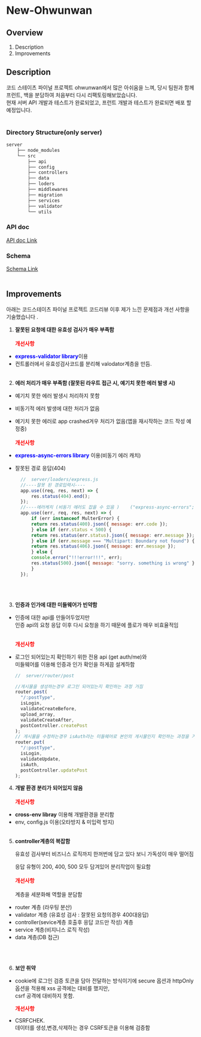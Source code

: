 # New-Ohwunwan
## Overview
1. Description
2. Improvements

## Description
코드 스테이츠 파이널 프로젝트 ohwunwan에서 많은 아쉬움을 느껴, 당시 팀원과 함께 프런트, 백을 분담하여 처음부터 다시 리팩토링해보았습니다.<br>
현재 서버 API 개발과 테스트가 완료되었고, 프런트 개발과 테스트가 완료되면 배포 할 예정입니다.
<br>
<br>
### Directory Structure(only server)
``` bash
server
    ├── node_modules
    └── src 
        ├── api  
        ├── config
        ├── controllers 
        ├── data 
        ├── loders
        ├── middlewares
        ├── migration 
        ├── services 
        ├── validator 
        └── utils 
```

### API doc
[API doc Link](https://app.swaggerhub.com/apis/hyae4924/Ohwunwan_APIS/1.0.0)
### Schema
[Schema Link](https://dbdiagram.io/d/6290caa2f040f104c1ac8f3b)
<br>
<br>

## Improvements
아래는 코드스테이츠 파이널 프로젝트 코드리뷰 이후 제가 느낀 문제점과 개선 사항을 기술했습니다 .

1.  **잘못된 요청에 대한 유효성 검사가 매우 부족함**<br><br>
        <b><span style="color:red">개선사항</span></b><br>
- <b><span style="color:blue">express-validator library</span></b>이용<br>
- 컨트롤러에서 유효성검사코드를 분리해 valodator계층을 만듬.
    <br>
    <br>

2.  **에러 처리가 매우 부족함 (잘못된 라우트 접근 시, 예기치 못한 에러 발생 시)**

- 예기치 못한 에러 발생시 처리하지 못함
- 비동기적 에러 발생에 대한 처리가 없음
- 예기치 못한 에러로 app crashed겨우 처리가 없음(앱을 재시작하는 코드 작성 예정중)
  <br>
  <br>
  <b><span style="color:red">개선사항</span></b><br>
-   <b><span  style="color:blue">express-async-errors library</span></b> 이용(비동기 에러 캐치) <br>
- 잘못된 경로 응답(404)

    ``` js
      //  server/loaders/express.js
      //----잘못 된 경로입력시----
      app.use((req, res, next) => {
          res.status(404).end();
      });
      //----에러케치 (비동기 에러도 잡을 수 있음 )    ("express-async-errors";)----
      app.use((err, req, res, next) => {
          if (err instanceof MulterError) {
          return res.status(400).json({ message: err.code });
          } else if (err.status < 500) {
          return res.status(err.status).json({ message: err.message });
          } else if (err.message === "Multipart: Boundary not found") {
          return res.status(406).json({ message: err.message });
          } else {
          console.error("!!!error!!!", err);
          res.status(500).json({ message: "sorry. something is wrong" });
          }
      });
    ```

<br>
<br>

3. **인증과 인가에 대한 미들웨어가 빈약함**

- 인증에 대한 api를 만들어두었지만<br>
   인증 api의 요청 응답 이후 다시 요청을 하기 때문에 플로가 매우 비효율적임<br><br>

   <b><span style="color:red">개선사항</span></b><br>
- 로그인 되어있는지 확인하기 위한 전용 api (get auth/me)와 <br>
   미들웨어를 이용해 인증과 인가 확인을 하게끔 설계하함

   ```js
   //  server/router/post

   //게시물을 생성하는경우 로그인 되어있는지 확인하는 과정 거침
   router.post(
     "/:postType",
     isLogin,
     validateCreateBefore,
     upload_array,
     validateCreateAfter,
     postController.createPost
   );
   // 게시물을 수정하는경우 isAuth라는 미들웨어로 본인의 게시물인지 확인하는 과정을 거침
   router.put(
     "/:postType",
     isLogin,
     validateUpdate,
     isAuth,
     postController.updatePost
   );
   ```

4. **개발 환경 분리가 되어있지 않음**<br><br>
   <b><span style="color:red">개선사항</span></b><br>
 - <b>cross-env libray</b> 이용해 개발환경을 분리함
 - env, config.js 이용(오타방지 & 미입력 방지)
 <br><br>
5. **controller계층의 복잡함**

   유효성 검사부터 비즈니스 로직까지 한꺼번에 담고 있다 보니 가독성이 매우 떨어짐

   응답 유형이 200, 400, 500 모두 담겨있어 분리작업이 필요함
   <br>
   <br>
   <b><span style="color:red">개선사항</span></b><br><br>
계층을 세분화해 역할을 분담함
- router 계층 (라우팅 분산)<br>
-  validator 계층 (유효성 검사 : 잘못된 요청의경우 400대응답)<br>
-  controller(sevice계층 호출후 응답 코드만 작성) 계층<br>
-  service 계층(비지니스 로직 작성)<br>
-  data 계층(DB 접근)<br>
<br>
<br>

6. **보안 취약**

- cookie에 로그인 검증 토큰을 담아 전달하는 방식이기에 secure 옵션과 httpOnly 옵션을 적용해 xss 공격에는 대비를 했지만,<br>csrf 공격에 대비하지 못함.
   <br>

  <b><span style="color:red">개선사항</span></b><br>
- CSRFCHEK. <br>
   데이터를 생성,변경,삭제하는 경우
   CSRF토큰을 이용해 검증함
